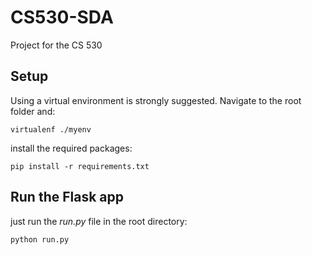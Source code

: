 # CS530-SDA
Project for the CS 530


## Setup
Using a virtual environment is strongly suggested. Navigate to the root folder and:

`virtualenf ./myenv`

install the required packages:

`pip install -r requirements.txt`

## Run the Flask app

just run the *run.py* file in the root directory:

`python run.py`
